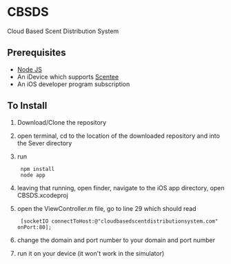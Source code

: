 CBSDS
=====

Cloud Based Scent Distribution System

Prerequisites
---

*	[Node JS](http://nodejs.org)
*	An iDevice which supports [Scentee](http://www.scentee.com)
*	An iOS developer program subscription


To Install
---

1. Download/Clone the repository
2. open terminal, cd to the location of the downloaded repository and into the Sever directory
3. run

		npm install
		node app
		
4. leaving that running, open finder, navigate to the iOS app directory, open CBSDS.xcodeproj 
5. open the ViewController.m file, go to line 29 which should read 

		[socketIO connectToHost:@"cloudbasedscentdistributionsystem.com" onPort:80];

6. change the domain and port number to your domain and port number
7. run it on your device (it won't work in the simulator)